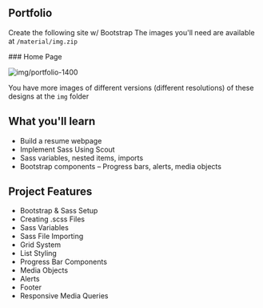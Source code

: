 ## Portfolio

Create the following site w/ Bootstrap 
The images you'll need are available at `/material/img.zip`

### Home Page 

![img/portfolio-1400](img/portfolio-1400.png)

You have more images of different versions (different resolutions) of these designs at the `img` folder

## What you'll learn

- Build a resume webpage
- Implement Sass Using Scout
- Sass variables, nested items, imports
- Bootstrap components – Progress bars, alerts, media objects

## Project Features

- Bootstrap & Sass Setup
- Creating .scss Files
- Sass Variables
- Sass File Importing
- Grid System
- List Styling
- Progress Bar Components
- Media Objects
- Alerts
- Footer
- Responsive Media Queries
